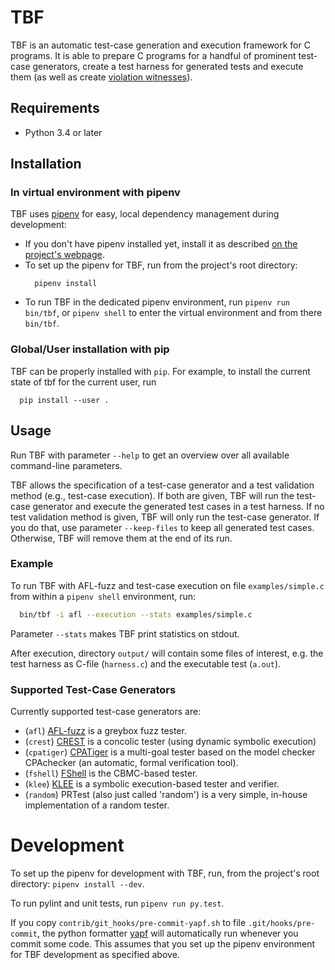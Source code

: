 # TBF

TBF is an automatic test-case generation and execution framework for C programs.
It is able to prepare C programs for a handful of prominent
test-case generators, create a test harness for generated tests
and execute them (as well as create [violation witnesses][3]).

[3]: https://github.com/sosy-lab/sv-witnesses

## Requirements

  - Python 3.4 or later

## Installation

### In virtual environment with pipenv

TBF uses [pipenv](https://docs.pipenv.org/) for easy, local dependency management
during development:

  * If you don't have pipenv installed yet, install it as described
      [on the project's webpage][1].
  * To set up the pipenv for TBF, run from the project's root directory:
    ```
      pipenv install
    ```
  * To run TBF in the dedicated pipenv environment, run `pipenv run bin/tbf`,
    or `pipenv shell` to enter the virtual environment and from there `bin/tbf`.
  

[1]: https://docs.pipenv.org/install/#pragmatic-installation-of-pipenv

### Global/User installation with pip

TBF can be properly installed with `pip`.
For example, to install the current state of tbf for the current user, run
```
  pip install --user .
```

## Usage

Run TBF with parameter `--help` to get an overview over all available command-line parameters.

TBF allows the specification of a test-case generator and a test validation method (e.g., test-case execution).
If both are given, TBF will run the test-case generator and execute the generated test cases in a test harness.
If no test validation method is given, TBF will only run the test-case generator. If you do that, use
parameter `--keep-files` to keep all generated test cases. Otherwise, TBF will remove them at the end of its run.

### Example
To run TBF with AFL-fuzz and test-case execution on file `examples/simple.c` from within a `pipenv shell` environment, run:
```bash
  bin/tbf -i afl --execution --stats examples/simple.c
```

Parameter `--stats` makes TBF print statistics on stdout.

After execution, directory `output/` will contain some files of interest, e.g. the test harness as C-file (`harness.c`) and the executable test (`a.out`).

### Supported Test-Case Generators

Currently supported test-case generators are:

  * (`afl`) [AFL-fuzz](http://lcamtuf.coredump.cx/afl/) is a greybox fuzz tester.
  * (`crest`) [CREST](http://jburnim.github.io/crest/) is a concolic tester (using dynamic symbolic execution)
  * (`cpatiger`) [CPATiger](http://forsyte.at/software/cpatiger/) is a multi-goal tester based on the model checker CPAchecker (an automatic, formal verification tool).
  * (`fshell`) [FShell](http://forsyte.at/software/fshell/) is the CBMC-based tester.
  * (`klee`) [KLEE](klee.github.io) is a symbolic execution-based tester and verifier.
  * (`random`) PRTest (also just called 'random') is a very simple, in-house implementation of a random tester.

# Development

To set up the pipenv for development with TBF, run, from the project's root directory: `pipenv install --dev`.

To run pylint and unit tests, run `pipenv run py.test`.

If you copy `contrib/git_hooks/pre-commit-yapf.sh` to file `.git/hooks/pre-commit`,
the python formatter [yapf][2] will automatically run whenever you commit
some code. This assumes that you set up the pipenv environment for TBF development
as specified above.

[2]: https://github.com/google/yapf
